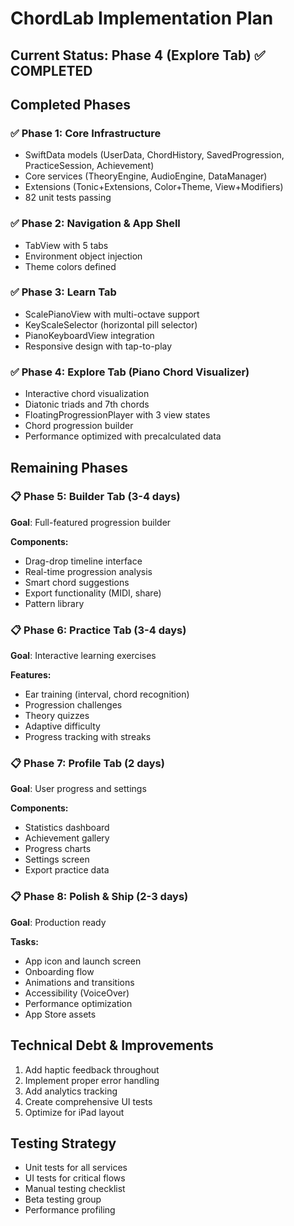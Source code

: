 # ChordLab Implementation Plan

## Current Status: Phase 4 (Explore Tab) ✅ COMPLETED

## Completed Phases

### ✅ Phase 1: Core Infrastructure
- SwiftData models (UserData, ChordHistory, SavedProgression, PracticeSession, Achievement)
- Core services (TheoryEngine, AudioEngine, DataManager)
- Extensions (Tonic+Extensions, Color+Theme, View+Modifiers)
- 82 unit tests passing

### ✅ Phase 2: Navigation & App Shell
- TabView with 5 tabs
- Environment object injection
- Theme colors defined

### ✅ Phase 3: Learn Tab
- ScalePianoView with multi-octave support
- KeyScaleSelector (horizontal pill selector)
- PianoKeyboardView integration
- Responsive design with tap-to-play

### ✅ Phase 4: Explore Tab (Piano Chord Visualizer)
- Interactive chord visualization
- Diatonic triads and 7th chords
- FloatingProgressionPlayer with 3 view states
- Chord progression builder
- Performance optimized with precalculated data

## Remaining Phases

### 📋 Phase 5: Builder Tab (3-4 days)
**Goal**: Full-featured progression builder

**Components:**
- Drag-drop timeline interface
- Real-time progression analysis
- Smart chord suggestions
- Export functionality (MIDI, share)
- Pattern library

### 📋 Phase 6: Practice Tab (3-4 days)
**Goal**: Interactive learning exercises

**Features:**
- Ear training (interval, chord recognition)
- Progression challenges
- Theory quizzes
- Adaptive difficulty
- Progress tracking with streaks

### 📋 Phase 7: Profile Tab (2 days)
**Goal**: User progress and settings

**Components:**
- Statistics dashboard
- Achievement gallery
- Progress charts
- Settings screen
- Export practice data

### 📋 Phase 8: Polish & Ship (2-3 days)
**Goal**: Production ready

**Tasks:**
- App icon and launch screen
- Onboarding flow
- Animations and transitions
- Accessibility (VoiceOver)
- Performance optimization
- App Store assets

## Technical Debt & Improvements
1. Add haptic feedback throughout
2. Implement proper error handling
3. Add analytics tracking
4. Create comprehensive UI tests
5. Optimize for iPad layout

## Testing Strategy
- Unit tests for all services
- UI tests for critical flows
- Manual testing checklist
- Beta testing group
- Performance profiling
